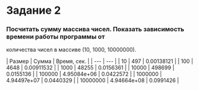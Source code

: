 # Задание 2

### Посчитать сумму массива чисел. Показать зависимость времени работы программы от
количества чисел в массиве (10, 1000, 10000000).

| Размер | Сумма | Время, сек. |
| --- | --- |
| 10 | 497 | 0.00138121 |
| 100 | 4648 | 0.00911532 |
| 1000 | 48255 | 0.0156361 |
| 10000 | 498699 | 0.0155136 |
| 100000 | 4.95084e+06 | 0.0422572 |
| 1000000 | 4.94497e+07 | 0.0440329 |
| 10000000 | 4.94664e+08 | 0.0991426 |